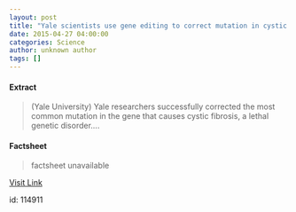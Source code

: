 ```yaml
---
layout: post
title: "Yale scientists use gene editing to correct mutation in cystic fibrosis"
date: 2015-04-27 04:00:00
categories: Science
author: unknown author
tags: []
---
```



#### Extract
>(Yale University) Yale researchers successfully corrected the most common mutation in the gene that causes cystic fibrosis, a lethal genetic disorder....

#### Factsheet
>factsheet unavailable

[Visit Link](http://www.eurekalert.org/pub_releases/2015-04/yu-ysu042715.php)

id:  114911


